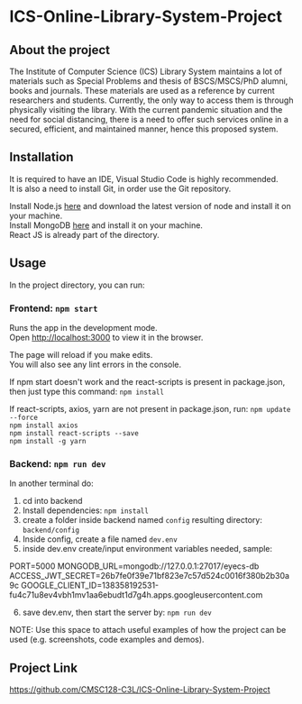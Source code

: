 # ICS-Online-Library-System-Project

## About the project
The Institute of Computer Science (ICS) Library System maintains a lot of materials such as Special Problems and thesis of BSCS/MSCS/PhD alumni, books and journals. These materials are used as a reference by current researchers and students. Currently, the only way to access them is through physically visiting the library. With the current pandemic situation and the need for social distancing, there is a need to offer such services online in a secured, efficient, and maintained manner, hence this proposed system.

## Installation
It is required to have an IDE, Visual Studio Code is highly recommended.\
It is also a need to install Git, in order use the Git repository.

Install Node.js [here](https://nodejs.org/en/) and download the latest version of node and install it on your machine.\
Install MongoDB [here](https://www.mongodb.com/try/download/community) and install it on your machine.\
React JS is already part of the directory. 

## Usage
In the project directory, you can run:

### Frontend: `npm start`

Runs the app in the development mode.\
Open [http://localhost:3000](http://localhost:3000) to view it in the browser.

The page will reload if you make edits.\
You will also see any lint errors in the console.

If npm start doesn't work and the react-scripts is present in package.json, then just type this command:
`npm install`

If react-scripts, axios, yarn are not present in package.json, run:
`npm update --force`\
`npm install axios`\
`npm install react-scripts --save`\
`npm install -g yarn`

### Backend: `npm run dev`

In another terminal do:
1. cd into backend
2. Install dependencies: `npm install`
3. create a folder inside backend named `config`
resulting directory: `backend/config`
4. Inside config, create a file named `dev.env`
5. inside dev.env create/input environment variables needed, sample:

PORT=5000
MONGODB_URL=mongodb://127.0.0.1:27017/eyecs-db
ACCESS_JWT_SECRET=26b7fe0f39e71bf823e7c57d524c0016f380b2b30a9c
GOOGLE_CLIENT_ID=138358192531-fu4c71u8ev4vbh1mv1aa6ebudt1d7g4h.apps.googleusercontent.com

6. save dev.env, then start the server by: `npm run dev`


NOTE: Use this space to attach useful examples of how the project can be used (e.g. screenshots, code examples and demos).

## Project Link
https://github.com/CMSC128-C3L/ICS-Online-Library-System-Project
